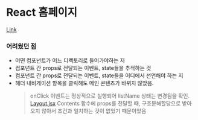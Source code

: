 # React 홈페이지

[Link](https://yeodahui.github.io/react_practice/)

### 어려웠던 점

- 어떤 컴포넌트가 어느 디렉토리로 들어가야하는 지
- 컴포넌트 간 props로 전달되는 이벤트, state들을 추적하는 것
- 컴포넌트 간 props로 전달되는 이벤트, state들을 어디에서 선언해야 하는 지
- 헤더 내비게이션 항목을 클릭해도 메인 콘텐츠가 바뀌지 않았음.
  > onClick 이벤트는 정상적으로 실행되어 listName 상태는 변경됨을 확인. [Layout.jsx](./src/Components/Layout/Layout.jsx) Contents 함수에 props를 전달할 때, 구조분해할당으로 받아오지 않아서 조건과 일치하는 것이 없었기 때문이었음
